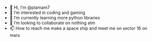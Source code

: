 - 👋 Hi, I’m @plamam7
- 👀 I’m interested in coding and gaming
- 🌱 I’m currently learning more python libraries
- 💞️ I’m looking to collaborate on nothing atm
- 📫 How to reach me make a space ship and meet me on sector 16 on mars

<!---
plamam7/plamam7 is a ✨ special ✨ repository because its `README.md` (this file) appears on your GitHub profile.
You can click the Preview link to take a look at your changes.
--->
